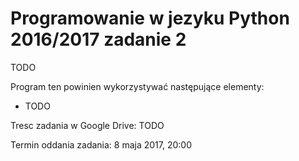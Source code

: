 # Programowanie w jezyku Python 2016/2017 zadanie 2

TODO

Program ten powinien wykorzystywać następujące elementy:
 - TODO
 
Tresc zadania w Google Drive: TODO

Termin oddania zadania: 8 maja 2017, 20:00
